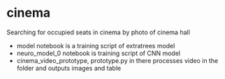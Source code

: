 # cinema
Searching for occupied seats in cinema by photo of cinema hall
* model notebook is a training script of extratrees model
* neuro_model_0 notebook is training script of CNN model
* cinema_video_prototype, prototype.py in there processes video in the folder and outputs images and table
